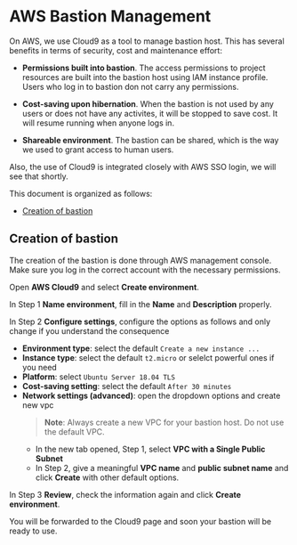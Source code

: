 # AWS Bastion Management

On AWS, we use Cloud9 as a tool to manage bastion host. This has several benefits in terms of security, cost and maintenance effort:

- **Permissions built into bastion**. The access permissions to project resources are built into the bastion host using IAM instance profile. Users who log in to bastion don not carry any permissions.

- **Cost-saving upon hibernation**. When the bastion is not used by any users or does not have any activites, it will be stopped to save cost. It will resume running when anyone logs in.

- **Shareable environment**. The bastion can be shared, which is the way we used to grant access to human users.

Also, the use of Cloud9 is integrated closely with AWS SSO login, we will see that shortly.

This document is organized as follows:
<!-- TOC -->

- [Creation of bastion](#creation-of-bastion)

<!-- /TOC -->

## Creation of bastion

The creation of the bastion is done through AWS management console. Make sure you log in the correct account with the necessary permissions.

Open **AWS Cloud9** and select **Create environment**.

In Step 1 **Name environment**, fill in the **Name** and **Description** properly.

In Step 2 **Configure settings**, configure the options as follows and only change if you understand the consequence

- **Environment type**: select the default `Create a new instance ...`
- **Instance type**: select the default `t2.micro` or selelct powerful ones if you need
- **Platform**: select `Ubuntu Server 18.04 TLS`
- **Cost-saving setting**: select the default `After 30 minutes`
- **Network settings (advanced)**: open the dropdown options and create new vpc
  > **Note**: Always create a new VPC for your bastion host. Do not use the default VPC.
  - In the new tab opened, Step 1, select **VPC with a Single Public Subnet**
  - In Step 2, give a meaningful **VPC name** and **public subnet name** and click **Create** with other default options.

In Step 3 **Review**, check the information again and click **Create environment**.

You will be forwarded to the Cloud9 page and soon your bastion will be ready to use.

<!-- TODO: detailed instructions needed -->








